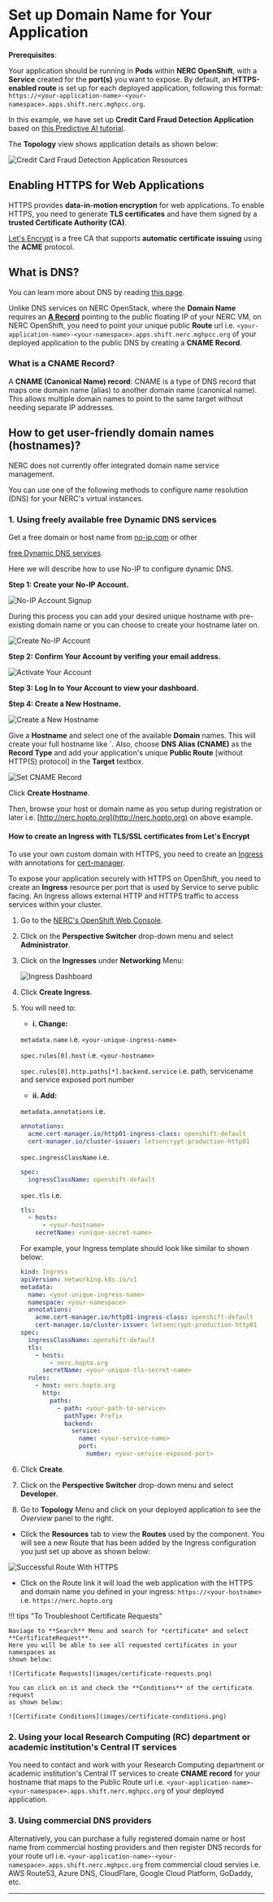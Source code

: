# Set up Domain Name for Your Application

**Prerequisites**:

Your application should be running in **Pods** within **NERC OpenShift**, with a
**Service** created for the **port(s)** you want to expose. By default, an
**HTTPS-enabled route** is set up for each deployed application, following this format:
`https://<your-application-name>-<your-namespace>.apps.shift.nerc.mghpcc.org`.

In this example, we have set up **Credit Card Fraud Detection Application** based
on [this Predictive AI tutorial](../../openshift-ai/other-projects/fraud-detection-predictive-ai-app.md#deploy-the-model-application-on-nerc-openshift).

The **Topology** view shows application details as shown below:

![Credit Card Fraud Detection Application Resources](images/credit-card-fraud-detection-app-resources.png)

## Enabling HTTPS for Web Applications

HTTPS provides **data-in-motion encryption** for web applications. To enable HTTPS,
you need to generate **TLS certificates** and have them signed by a
**trusted Certificate Authority (CA)**.

[Let's Encrypt](https://letsencrypt.org) is a free CA that supports
**automatic certificate issuing** using the **ACME** protocol.

## What is DNS?

You can learn more about DNS by reading [this page](../../openstack/advanced-openstack-topics/domain-name-system/domain-names-for-your-vms.md#what-is-dns).

Unlike DNS services on NERC OpenStack, where the **Domain Name** requires an
[**A Record**](../../openstack/advanced-openstack-topics/domain-name-system/domain-names-for-your-vms.md#what-is-a-a-record)
pointing to the public floating IP of your NERC VM, on NERC OpenShift, you need
to point your unique public **Route** url i.e. `<your-application-name>-<your-namespace>.apps.shift.nerc.mghpcc.org`
of your deployed application to the public DNS by creating a **CNAME Record**.

### What is a CNAME Record?

A **CNAME (Canonical Name) record**: CNAME is a type of DNS record that maps one
domain name (alias) to another domain name (canonical name). This allows multiple
domain names to point to the same target without needing separate IP addresses.

## How to get user-friendly domain names (hostnames)?

NERC does not currently offer integrated domain name service management.

You can use one of the following methods to configure name resolution (DNS) for
your NERC's virtual instances.

### 1. Using freely available free Dynamic DNS services

Get a free domain or host name from [no-ip.com](https://www.noip.com/) or other

[free Dynamic DNS services](https://www.makeuseof.com/tag/5-best-dynamic-dns-providers-can-lookup-free-today/).

Here we will describe how to use No-IP to configure dynamic DNS.

**Step 1: Create your No-IP Account.**

![No-IP Account Signup](images/signup.png)

During this process you can add your desired unique hostname with pre-existing
domain name or you can choose to create your hostname later on.

![Create No-IP Account](images/create-no-ip-account.png)

**Step 2: Confirm Your Account by verifing your email address.**

![Activate Your Account](images/activate-your-account.png)

**Step 3: Log In to Your Account to view your dashboard.**

**Step 4: Create a New Hostname.**

![Create a New Hostname](images/create-a-hostname.png)

Give a **Hostname** and select one of the available **Domain** names. This will
create your full hostname like `<Hostname><Domain>. Also, choose **DNS Alias (CNAME)**
as the **Record Type** and add your application's unique **Public Route**
[without HTTP(S) protocol] in the **Target** textbox.

![Set CNAME Record](images/CNAME-record.png)

Click **Create Hostname**.

Then, browse your host or domain name as you setup during registration or later
i.e. [http://nerc.hopto.org](http://nerc.hopto.org) on above example.

#### How to create an Ingress with TLS/SSL certificates from Let's Encrypt

To use your own custom domain with HTTPS, you need to create an [Ingress](https://kubernetes.io/docs/concepts/services-networking/ingress/)
with annotations for [cert-manager](https://cert-manager.io).

To expose your application securely with HTTPS on OpenShift, you need to create
an **Ingress** resource per port that is used by Service to serve public facing.
An Ingress allows external HTTP and HTTPS traffic to access services within your
cluster.

1. Go to the [NERC's OpenShift Web Console](https://console.apps.shift.nerc.mghpcc.org).

2. Click on the **Perspective Switcher** drop-down menu and select **Administrator**.

3. Click on the **Ingresses** under **Networking** Menu:

    ![Ingress Dashboard](images/goto-ingress.png)

4. Click **Create Ingress**.

5. You will need to:

    - **i. Change:**

    `metadata.name` i.e. `<your-unique-ingress-name>`

    `spec.rules[0].host` i.e. `<your-hostname>`

    `spec.rules[0].http.paths[*].backend.service` i.e. path, servicename and service
    exposed port number

    - **ii. Add:**

    `metadata.annotations` i.e.

    ```yaml
    annotations:
      acme.cert-manager.io/http01-ingress-class: openshift-default
      cert-manager.io/cluster-issuer: letsencrypt-production-http01
    ```

    `spec.ingressClassName` i.e.

    ```yaml
    spec:
      ingressClassName: openshift-default
    ```

    `spec.tls` i.e.

    ```yaml
    tls:
      - hosts:
          - <your-hostname>
        secretName: <unique-secret-name>
    ```

    For example, your Ingress template should look like similar to shown below:

    ```yaml
    kind: Ingress
    apiVersion: networking.k8s.io/v1
    metadata:
      name: <your-unique-ingress-name>
      namespace: <your-namespace>
      annotations:
        acme.cert-manager.io/http01-ingress-class: openshift-default
        cert-manager.io/cluster-issuer: letsencrypt-production-http01
    spec:
      ingressClassName: openshift-default
      tls:
        - hosts:
            - nerc.hopto.org
          secretName: <your-unique-tls-secret-name>
      rules:
        - host: nerc.hopto.org
          http:
            paths:
              - path: <your-path-to-service>
                pathType: Prefix
                backend:
                  service:
                    name: <your-service-name>
                    port:
                      number: <your-service-exposed-port>
    ```

6. Click **Create**.

7. Click on the **Perspective Switcher** drop-down menu and select **Developer**.

8. Go to **Topology** Menu and click on your deployed application to see the
_Overview_ panel to the right.

- Click the **Resources** tab to view the **Routes** used by the component. You
will see a new Route that has been added by the Ingress configuration you just
set up above as shown below:

![Successful Route With HTTPS](images/successful-route-with-https.png)

- Click on the Route link it will load the web application with the HTTPS and domain
name you defined in your ingress: `https://<your-hostname>` i.e. `https://nerc.hopto.org`

!!! tips "To Troubleshoot Certificate Requests"

    Naviage to **Search** Menu and search for *certificate* and select **CertificateRequest**.
    Here you will be able to see all requested certificates in your namespaces as
    shown below:

    ![Certificate Requests](images/certificate-requests.png)

    You can click on it and check the **Conditions** of the certificate request
    as shown below:

    ![Certificate Conditions](images/certificate-conditions.png)

### 2. Using your local Research Computing (RC) department or academic institution's Central IT services

You need to contact and work with your Research Computing department or
academic institution's Central IT services to create **CNAME record** for your
hostname that maps to the Public Route url i.e. `<your-application-name>-<your-namespace>.apps.shift.nerc.mghpcc.org`
of your deployed application.

### 3. Using commercial DNS providers

Alternatively, you can purchase a fully registered domain name or host name from
commercial hosting providers and then register DNS records for your route url i.e.
`<your-application-name>-<your-namespace>.apps.shift.nerc.mghpcc.org` from commercial
cloud servies i.e. AWS Route53, Azure DNS, CloudFlare, Google Cloud Platform,
GoDaddy, etc.

---
